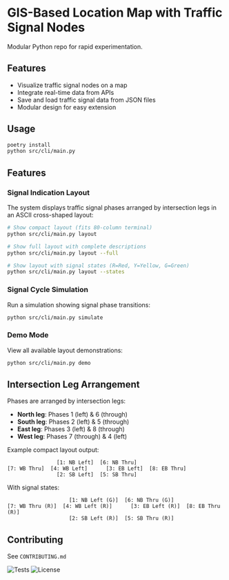 # GIS-Based Location Map with Traffic Signal Nodes

Modular Python repo for rapid experimentation.

## Features

- Visualize traffic signal nodes on a map
- Integrate real-time data from APIs
- Save and load traffic signal data from JSON files
- Modular design for easy extension

## Usage

```bash
poetry install
python src/cli/main.py
```

## Features

### Signal Indication Layout

The system displays traffic signal phases arranged by intersection legs in an ASCII cross-shaped layout:

```bash
# Show compact layout (fits 80-column terminal)
python src/cli/main.py layout

# Show full layout with complete descriptions
python src/cli/main.py layout --full

# Show layout with signal states (R=Red, Y=Yellow, G=Green)
python src/cli/main.py layout --states
```

### Signal Cycle Simulation

Run a simulation showing signal phase transitions:

```bash
python src/cli/main.py simulate
```

### Demo Mode

View all available layout demonstrations:

```bash
python src/cli/main.py demo
```

## Intersection Leg Arrangement

Phases are arranged by intersection legs:
- **North leg**: Phases 1 (left) & 6 (through)
- **South leg**: Phases 2 (left) & 5 (through)  
- **East leg**: Phases 3 (left) & 8 (through)
- **West leg**: Phases 7 (through) & 4 (left)

Example compact layout output:

```
                [1: NB Left]  [6: NB Thru]
[7: WB Thru]  [4: WB Left]      [3: EB Left]  [8: EB Thru]
                [2: SB Left]  [5: SB Thru]
```

With signal states:

```
                    [1: NB Left (G)]  [6: NB Thru (G)]
[7: WB Thru (R)]  [4: WB Left (R)]      [3: EB Left (R)]  [8: EB Thru (R)]
                    [2: SB Left (R)]  [5: SB Thru (R)]
```

## Contributing

See `CONTRIBUTING.md`

![Tests](https://github.com/user/repo/actions/workflows/main.yml/badge.svg)
![License](https://img.shields.io/github/license/user/repo.svg)